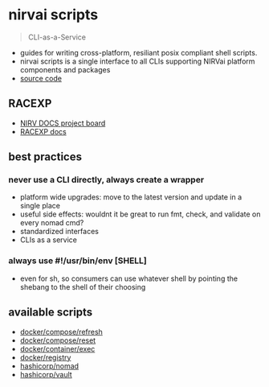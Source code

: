 # nirvai scripts

> CLI-as-a-Service

- guides for writing cross-platform, resiliant posix compliant shell scripts.
- nirvai scripts is a single interface to all CLIs supporting NIRVai platform components and packages
- [source code](https://github.com/nirv-ai/scripts)

## RACEXP

- [NIRV DOCS project board](https://github.com/orgs/nirv-ai/projects/6/views/1?filterQuery=repo%3A%22nirv-ai%2Fdocs%22)
- [RACEXP docs](https://github.com/noahehall/theBookOfNoah/blob/master/0current/architectural%20thinking/0racexp.md)

## best practices

### never use a CLI directly, always create a wrapper

- platform wide upgrades: move to the latest version and update in a single place
- useful side effects: wouldnt it be great to run fmt, check, and validate on every nomad cmd?
- standardized interfaces
- CLIs as a service

### always use #!/usr/bin/env [SHELL]

- even for sh, so consumers can use whatever shell by pointing the shebang to the shell of their choosing

## available scripts

- [docker/compose/refresh](../docker/README.md)
- [docker/compose/reset](../docker/README.md)
- [docker/container/exec](../docker/README.md)
- [docker/registry](../docker/README.md)
- [hashicorp/nomad](../nomad/README.md)
- [hashicorp/vault](../vault/README.md)
